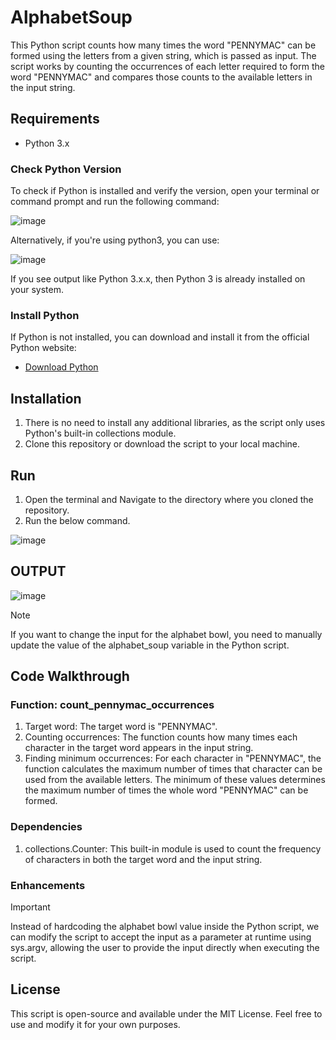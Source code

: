 # AlphabetSoup
This Python script counts how many times the word "PENNYMAC" can be formed using the letters from a given string, which is passed as input. The script works by counting the occurrences of each letter required to form the word "PENNYMAC" and compares those counts to the available letters in the input string.

## Requirements

- Python 3.x
### Check Python Version

  To check if Python is installed and verify the version, open your terminal or command prompt and run the following command:<br>
  
![image](https://github.com/user-attachments/assets/3d31ebd5-a38c-4148-aa34-4105bd28e421)



Alternatively, if you're using python3, you can use:


![image](https://github.com/user-attachments/assets/930821f3-6d06-474a-9233-bea36de45c05)

If you see output like Python 3.x.x, then Python 3 is already installed on your system.

### Install Python
If Python is not installed, you can download and install it from the official Python website:
- [Download Python](https://www.python.org/downloads/) 

## Installation


1. There is no need to install any additional libraries, as the script only uses Python's built-in collections module.
2. Clone this repository or download the script to your local machine.

## Run 
1. Open the terminal and Navigate to the directory where you cloned the repository. 
2. Run the below command. 

![image](https://github.com/user-attachments/assets/ff709790-3d8a-4ee9-a3be-3db5e345c1fc)


## OUTPUT
![image](https://github.com/user-attachments/assets/93847452-6faa-47d1-9de8-4dad33e4ffa3)
> [!NOTE]
> If you want to change the input for the alphabet bowl, you need to manually update the value of the alphabet_soup variable in the Python script.


## Code Walkthrough
### Function: count_pennymac_occurrences
1. Target word: The target word is "PENNYMAC".
2. Counting occurrences: The function counts how many times each character in the target word appears in the input string.
3. Finding minimum occurrences: For each character in "PENNYMAC", the function calculates the maximum number of times that character can be used from the available letters. The minimum of these values determines the maximum number of times the whole word "PENNYMAC" can be formed.

### Dependencies
1. collections.Counter: This built-in module is used to count the frequency of characters in both the target word and the input string.


### Enhancements
> [!IMPORTANT]
> Instead of hardcoding the alphabet bowl value inside the Python script, we can modify the script to accept the input as a parameter at runtime using sys.argv, allowing the user to provide the input directly when executing the script.
## License
This script is open-source and available under the MIT License. Feel free to use and modify it for your own purposes.
